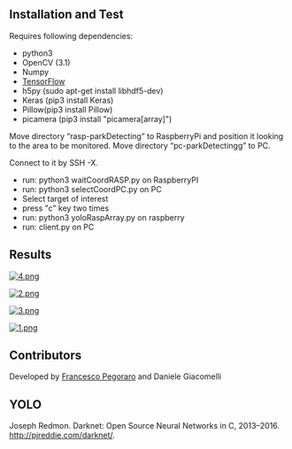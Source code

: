 ## Installation and Test

Requires following dependencies:
* python3
* OpenCV (3.1)
* Numpy
* [TensorFlow](https://github.com/samjabrahams/tensorflow-on-raspberry-pi)
* h5py (sudo apt-get install libhdf5-dev)
* Keras (pip3 install Keras)
* Pillow(pip3 install Pillow)
* picamera (pip3 install "picamera[array]")

Move directory “rasp-parkDetecting” to RaspberryPi and position it looking to the area to be monitored. 
Move directory “pc-parkDetectingg” to PC.

Connect to it by SSH -X. 

+ run: python3 waitCoordRASP.py on RaspberryPI
+ run: python3 selectCoordPC.py on PC
+ Select target of interest
+ press "c" key two times
+ run: python3 yoloRaspArray.py on raspberry
+ run: client.py on PC

## Results
[![4.png](https://s26.postimg.org/nahhmzm2d/Park0full_at_Sat_Jul_8_15_02_18_2017.jpg)](http://postimg.org/image/nahhmzm2d/)

[![2.png](https://s26.postimg.org/8d90lz8tx/Park0empty_at_Sat_Jul_8_14_19_56_2017.jpg)](http://postimg.org/image/8d90lz8tx/)

[![3.png](https://s26.postimg.org/6b8j7qaut/Park0full_at_Sat_Jul_8_11_53_17_2017.jpg)](http://postimg.org/image/6b8j7qaut/)

[![1.png](https://s26.postimg.org/qes5js2ut/Park0empty_at_Sat_Jul_8_11_51_37_2017.jpg)](http://postimg.org/image/qes5js2ut/)

## Contributors
Developed by [Francesco Pegoraro](https://github.com/SqrtPapere) and Daniele Giacomelli

## YOLO 

Joseph Redmon. Darknet: Open Source Neural Networks in C, 2013–2016. http://pjreddie.com/darknet/.
